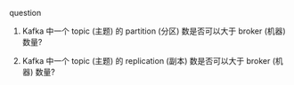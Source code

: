 
question

1. Kafka 中一个 topic (主题) 的 partition (分区) 数是否可以大于 broker (机器) 数量?

2. Kafka 中一个 topic (主题) 的 replication (副本) 数是否可以大于 broker (机器) 数量?

